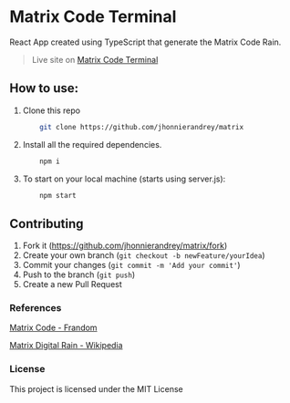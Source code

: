 # Matrix Code Terminal

React App created using TypeScript that generate the Matrix Code Rain.

> Live site on [Matrix Code Terminal](https://jaesmadeit-project-matrix.herokuapp.com/)

## How to use:

1. Clone this repo

    ```bash
        git clone https://github.com/jhonnierandrey/matrix
    ```

2. Install all the required dependencies.

    ```bash
        npm i
    ```

3. To start on your local machine (starts using server.js):

    ```bash
        npm start
    ```

## Contributing

1. Fork it (<https://github.com/jhonnierandrey/matrix/fork>)
2. Create your own branch (`git checkout -b newFeature/yourIdea`)
3. Commit your changes (`git commit -m 'Add your commit'`)
4. Push to the branch (`git push`)
5. Create a new Pull Request

### References

[Matrix Code - Frandom](https://matrix.fandom.com/wiki/Matrix_code)

[Matrix Digital Rain - Wikipedia](https://matrix.fandom.com/wiki/Matrix_code)

### License

This project is licensed under the MIT License